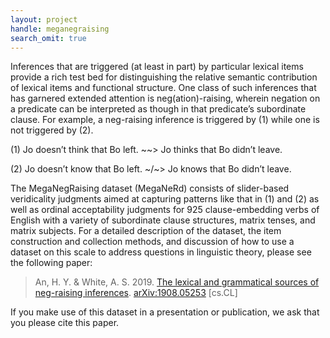 ```yaml
---
layout: project
handle: meganegraising
search_omit: true
---
```


Inferences that are triggered (at least in part) by particular lexical items
provide a rich test bed for distinguishing the relative semantic contribution of
lexical items and functional structure. One class of such inferences that has
garnered extended attention is neg(ation)-raising, wherein negation on a
predicate can be interpreted as though in that predicate’s subordinate clause.
For example, a neg-raising inference is triggered by (1) while one is not
triggered by (2).

(1) Jo doesn’t think that Bo left.
    ~~> Jo thinks that Bo didn’t leave.

(2) Jo doesn’t know that Bo left.
    ~/~> Jo knows that Bo didn’t leave.

The MegaNegRaising dataset (MegaNeRd) consists of slider-based veridicality judgments aimed at capturing patterns like that in (1) and (2) as well as ordinal acceptability judgments for 925 clause-embedding verbs of English with a variety of subordinate clause structures, matrix tenses, and matrix subjects. For a detailed description of the dataset, the item construction and collection methods, and discussion of how to use a dataset on this scale to address questions in linguistic theory, please see the following paper:

> An, H. Y. & White, A. S. 2019. [The lexical and grammatical sources of neg-raising inferences](https://arxiv.org/pdf/1908.05253). [arXiv:1908.05253](https://arxiv.org/abs/1908.05253) [cs.CL]

If you make use of this dataset in a presentation or publication, we ask that you please cite this paper.
